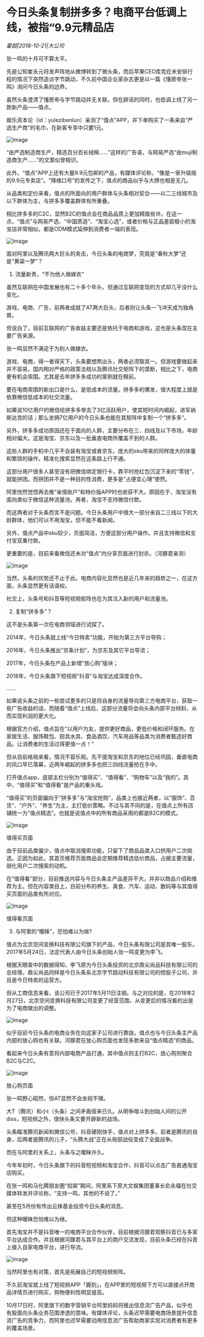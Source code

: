 # 今日头条复制拼多多？电商平台低调上线，被指“9.9元精品店

*霍超|2018-10-21|大公司*

张一鸣的十月可不算太平。

先是公知崔永元将发声阵地从微博转到了微头条，而后苹果CEO库克在未安排行程的情况下突然造访字节跳动，不久前中国企业家杂志更是以一篇《懂房帝张一鸣》询问今日头条的边界。

虽然头条澄清了懂房帝与字节跳动并无关联。但在辟谣的同时，也低调上线了另一款新产品——值点。

娱乐资本论（id：yulezibenlun）亲测了“值点”APP，并下单购买了一条来自“严选生产商”的毛巾，在新客专享中只要1元。

![Image](http://p1.pstatp.com/large/pgc-image/15401710166816f11bb5f70)

“由严选制造商生产，精选百分百长绒棉……”这样的广告语，与网易严选“由muji制造商生产……”的文案似曾相识。

此外，“值点”APP上还有大量9.9元包邮的产品，有媒体评论称，“像是一家升级版的9.9元专卖店”。“降维口号”的宣传之下，值点的商品似乎与大牌也相差无几。

从品类和定价来看，值点的所面向的用户群体与头条相对契合——以二三线城市及以下群体为主，与拼多多覆盖群体有所重叠。

相比拼多多的C2C，显然B2C的值点会在商品品质上更加精致些许。在这一点，“值点”与网易严选、“中国质造”、“淘宝心选”，或者价格与正品差距极小的淘宝店非常相似，都是ODM模式延伸到消费者一端的表现。

![Image](http://p3.pstatp.com/large/pgc-image/1540171016591ccb9cb1f73)

面对阿里以及腾讯两大巨头的夹击，今日头条的电商梦，究竟是“春秋大梦”还是“黄粱一梦”？

1. 流量新贵，“不为他人做嫁衣”

虽然互联网在中国发展也有二十多个年头，但通过互联网变现的方式却几乎没什么变化。

游戏、电商、广告，前两者成就了AT两大巨头，后者则让头条一飞冲天成为独角兽。

但说白了，目前互联网的广告收益主要还是依托于电商和游戏，这也是头条现在主要广告来源。

张一鸣显然不满足于为别人做嫁衣。

游戏、电商，得一者得天下，头条要想熬出头，两者必须取其一。但游戏要做起来并不容易，国内相对严格的政策法规以及腾讯社交矩阵下的垄断，相比之下，电商更有机会突围。尤其是去年拼多多成功的案例就在眼前。

要在电商突围的新出口是什么，是低成本的流量。拼多多的爆发，很大程度上就是依靠微信低成本的社交流量。

如果说10亿用户的微信给拼多多带去了3亿活跃用户，使其短时间内崛起，进军纳斯达克的话；那么坐拥7亿用户的今日头条也能在其矩阵中复制一个“拼多多”。

另外，拼多多成功原因还在于面向的人群，主要分布在三、四线及以下市场，年龄相对偏大。这是淘宝、京东以及一批垂直电商所覆盖不到的人群。

这些人群的手机中几乎不会装有淘宝或者京东，庞大的sku带来的同样庞大的体量和繁琐的操作，精准化搜索显然在这条路上行不通。

这部分用户很多人甚至没有把微信绑定银行卡，靠平时抢红包沉淀下来的“零钱”，就能拼团。而拼团并不是一种目的性消费，更多是“占便宜心理”使然。

阿里恍然觉悟再去推“亲情账户”和特价版APP时也收获不大。原因在于，淘宝没有面向类似于微信这种流量池。再者，淘宝不支持微信付款。

而这两者对于头条而言不是问题。今日头条用户中很大一部分来自二三线以下的大龄群体，他们可以不用淘宝，但不能不看新闻。

另外，值点产品中sku较少，页面简洁，方便这部分用户操作。并且支持微信和支付宝双重付款。

更重要的是，目前来看微信还未对“值点”内分享页面进行封杀。（河豚君亲测）

![Image](http://p3.pstatp.com/large/pgc-image/1540171016519b79b6e76c8)

当然，头条的优势还不止于此。电商内容化显然也是近几年来的趋势之一，在这方面，头条显然更有话语权。

社交上，头条号和抖音等短视频矩阵也在为其注入新的用户和流量池。

2. 复制“拼多多”？

这不是头条第一次在电商领域进行试探了。

2014年，今日头条就上线“今日特卖”功能，开始为第三方平台导购；

2016年，今日头条推出“京条计划”，为京东及其它平台导流；

2017年，今日头条在产品上新增“放心购”版块；

2018年，今日头条旗下短视频“抖音”与淘宝达成深度合作。

......

如果说头条之前的一些尝试更多的只是将自身的流量导向第三方电商平台，获取一些广告收益的话，而随着“值点”上线后，这部分流量将会向头条内部平台倾斜，从而实现利润的更大化。

根据官方介绍，值点旨在“以用户为友，提供更好商品，更低价格和闭环服务。在家居生活、服饰鞋包、厨具水具、食品酒饮、汽车用品等品类为消费者甄选好商品。让消费者的生活过得更值一点！”

但从目前格局来看，情况不容乐观。先不提淘宝和京东的地位已经巩固，垂直电商的风口早已落幕，近两年崛起的拼多多也把三四线流量抢在手中。

打开值点app，底部主栏分别为“值得买”、“值得看”、“购物车”以及“我的”。其中，“值得买”和“值得看”是产品的重头戏。

“值得买”的页面偏向于“拼多多”与“淘宝抢购”，品类上也接近两者，以“服饰”、百货“、“户外”、“养生”为主，主打低价策略。不过与其不同的是，在值点上所有店铺统一为“值点精选”。也就是说值点中的所有商品采用的都是B2C的模式。

![Image](http://p3.pstatp.com/large/pgc-image/154017101666616c2d8a23c)

值得买页面

由于目前品类偏少，值点中取消搜索功能，只留下了商品品类入口供用户二次挑选。正因为如此，其首页推荐页面商品会定期推荐精选低价商品，占据主要流量，弱化用户二次搜索的动机。

在“值得看”部分，目前推送内容与今日头条主产品差异不大，并非以商品介绍和推荐为主。但在内容类目上，目前分布的养生、美食、汽车、运动、数码等与其值得买页面的品类有所对应。

![Image](http://p3.pstatp.com/large/pgc-image/1540171016658840c6e8843)

值得看页面

3. 与阿里的“暧昧”，恐怕难以为继?

值点为北京空间变换科技有限公司旗下的产品，今日头条有限公司是其唯一股东。2017年5月24日，法定代表人由今日头条创始人张一鸣变更为李飞。

根据天眼查中的数据得知，李飞原为今日头条投资的北京鼎尖尚品科技有限公司的总经理，鼎尖尚品同样是今日头条系北京字节跳动科技有限公司的控股子公司，并且是今日特卖的运营方。

但从工商信息来看，该公司已于2017年5月11日注销。与之对应的是，在2018年2月27日，北京空间变换科技有限公司变更了经营范围，从变更后的情况看的出是为了电商做出的调整。

![Image](http://p3.pstatp.com/large/pgc-image/1540171016507fd362eeee7)

似乎目前今日头条的电商业务在向这家子公司进行靠拢，值点也与今日头条主产品内部的放心购也有关联。河豚君在放心购页面也发现多款来自“值点精选”的商品。

看起来今日头条有意将内部电商产品打通，其中值点则主打B2C，放心购则聚合B2C与C2C。

![Image](http://p1.pstatp.com/large/pgc-image/1540171016686c7af643f9b)

放心购页面

张一鸣野心昭然，但AT显然不会坐视不理。

大T（腾讯）和小t（头条）之间矛盾宿来已久。从明争暗斗到创始人间的公开diss，短视频之外，很快头条又要开辟新的战场。

头条瞄准腾讯新闻和微信公号，抖音硬刚快手，值点对上拼多多。前者是腾讯的自身，后两者是腾讯的儿子，“头腾大战”正在从局部战役变成了全面战争。

而在与阿里的关系上，头条与之暧昧许久。

今年年初时，今日头条旗下的抖音短视频和淘宝合作，抖音可以点击广告直通淘宝店购买。

在张一鸣和马化腾朋友圈“掐架”期间，阿里系下原大文娱集团董事长俞永福在社交媒体转发并评论称，“支持一鸣，其他的不说了。”

甚至在5月份有传出云锋基金投资今日头条的消息。

但这种暧昧恐怕难以为继。

首先淘宝并不是抖音唯一的电商平台合作伙伴，目前根据河豚君观察抖音已与多家平台达成合作。并且根据河豚君与其平台上的商户交流发现，目前头条已经在抖音上接入自家电商平台，进行导流。

![Image](http://p99.pstatp.com/large/pgc-image/1540171016535408a32e01b)

当然阿里也有对策，首先是拓展自己的短视频矩阵。

不久前淘宝就上线了短视频APP「鹿刻」，在APP里的短视频下方可以直接点开商品详情页进行购买，购物便利性明显提高。

10月17日时，阿里旗下的数字营销平台阿里妈妈将推出信息流广告产品，似乎也有股面向头条业务范围渗透的意味。有媒体评论，头条迟早需要电商场景提升信息流广告的竞争力，而阿里也迟早需要动用信息流广告帮助商家实现对消费者有更多的覆盖场景。

